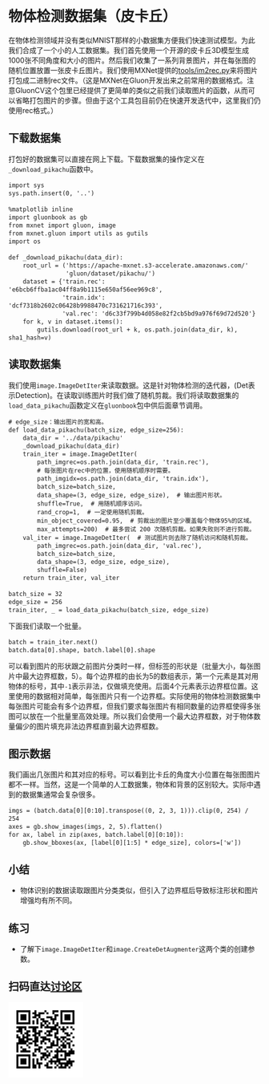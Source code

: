 # 物体检测数据集（皮卡丘）

在物体检测领域并没有类似MNIST那样的小数据集方便我们快速测试模型。为此我们合成了一个小的人工数据集。我们首先使用一个开源的皮卡丘3D模型生成1000张不同角度和大小的图片。然后我们收集了一系列背景图片，并在每张图的随机位置放置一张皮卡丘图片。我们使用MXNet提供的[tools/im2rec.py](https://github.com/apache/incubator-mxnet/blob/master/tools/im2rec.py)来将图片打包成二进制rec文件。（这是MXNet在Gluon开发出来之前常用的数据格式。注意GluonCV这个包里已经提供了更简单的类似之前我们读取图片的函数，从而可以省略打包图片的步骤。但由于这个工具包目前仍在快速开发迭代中，这里我们仍使用rec格式。）

## 下载数据集

打包好的数据集可以直接在网上下载。下载数据集的操作定义在`_download_pikachu`函数中。

```{.python .input  n=1}
import sys
sys.path.insert(0, '..')

%matplotlib inline
import gluonbook as gb
from mxnet import gluon, image
from mxnet.gluon import utils as gutils
import os

def _download_pikachu(data_dir):
    root_url = ('https://apache-mxnet.s3-accelerate.amazonaws.com/'
                'gluon/dataset/pikachu/')
    dataset = {'train.rec': 'e6bcb6ffba1ac04ff8a9b1115e650af56ee969c8',
               'train.idx': 'dcf7318b2602c06428b9988470c731621716c393',
               'val.rec': 'd6c33f799b4d058e82f2cb5bd9a976f69d72d520'}
    for k, v in dataset.items():
        gutils.download(root_url + k, os.path.join(data_dir, k), sha1_hash=v)
```

## 读取数据集

我们使用`image.ImageDetIter`来读取数据。这是针对物体检测的迭代器，(Det表示Detection)。在读取训练图片时我们做了随机剪裁。我们将读取数据集的`load_data_pikachu`函数定义在`gluonbook`包中供后面章节调用。

```{.python .input  n=2}
# edge_size：输出图片的宽和高。
def load_data_pikachu(batch_size, edge_size=256): 
    data_dir = '../data/pikachu'
    _download_pikachu(data_dir)                                                                                                                 
    train_iter = image.ImageDetIter(
        path_imgrec=os.path.join(data_dir, 'train.rec'),
        # 每张图片在rec中的位置，使用随机顺序时需要。
        path_imgidx=os.path.join(data_dir, 'train.idx'), 
        batch_size=batch_size,
        data_shape=(3, edge_size, edge_size),  # 输出图片形状。
        shuffle=True,  # 用随机顺序访问。
        rand_crop=1,  # 一定使用随机剪裁。
        min_object_covered=0.95,  # 剪裁出的图片至少覆盖每个物体95%的区域。
        max_attempts=200)  # 最多尝试 200 次随机剪裁。如果失败则不进行剪裁。
    val_iter = image.ImageDetIter(  # 测试图片则去除了随机访问和随机剪裁。
        path_imgrec=os.path.join(data_dir, 'val.rec'),
        batch_size=batch_size,
        data_shape=(3, edge_size, edge_size),
        shuffle=False)
    return train_iter, val_iter

batch_size = 32
edge_size = 256
train_iter, _ = load_data_pikachu(batch_size, edge_size)
```

下面我们读取一个批量。

```{.python .input  n=3}
batch = train_iter.next()
batch.data[0].shape, batch.label[0].shape
```

可以看到图片的形状跟之前图片分类时一样，但标签的形状是（批量大小，每张图片中最大边界框数，5）。每个边界框的由长为5的数组表示，第一个元素是其对用物体的标号，其中`-1`表示非法，仅做填充使用。后面4个元素表示边界框位置。这里使用的数据相对简单，每张图片只有一个边界框。实际使用的物体检测数据集中每张图片可能会有多个边界框，但我们要求每张图片有相同数量的边界框使得多张图可以放在一个批量里高效处理。所以我们会使用一个最大边界框数，对于物体数量偏少的图片填充非法边界框直到最大边界框数。

## 图示数据

我们画出几张图片和其对应的标号。可以看到比卡丘的角度大小位置在每张图图片都不一样。当然，这是一个简单的人工数据集，物体和背景的区别较大。实际中遇到的数据集通常会复杂很多。

```{.python .input  n=4}
imgs = (batch.data[0][0:10].transpose((0, 2, 3, 1))).clip(0, 254) / 254
axes = gb.show_images(imgs, 2, 5).flatten()
for ax, label in zip(axes, batch.label[0][0:10]):
    gb.show_bboxes(ax, [label[0][1:5] * edge_size], colors=['w'])
```

## 小结

* 物体识别的数据读取跟图片分类类似，但引入了边界框后导致标注形状和图片增强均有所不同。

## 练习

* 了解下`image.ImageDetIter`和`image.CreateDetAugmenter`这两个类的创建参数。

## 扫码直达[讨论区](https://discuss.gluon.ai/t/topic/7022)

![](../img/qr_object-detection-dataset.svg)
